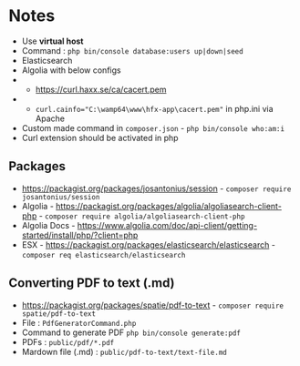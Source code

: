# Notes

- Use **virtual host**
- Command : `php bin/console database:users up|down|seed`
- Elasticsearch
- Algolia with below configs
- - https://curl.haxx.se/ca/cacert.pem
- - `curl.cainfo="C:\wamp64\www\hfx-app\cacert.pem"` in php.ini via Apache
- Custom made command in `composer.json` - `php bin/console who:am:i`
- Curl extension should be activated in php

## Packages

- https://packagist.org/packages/josantonius/session - `composer require josantonius/session`
- Algolia - https://packagist.org/packages/algolia/algoliasearch-client-php - `composer require algolia/algoliasearch-client-php`
- Algolia Docs - https://www.algolia.com/doc/api-client/getting-started/install/php/?client=php
- ESX - https://packagist.org/packages/elasticsearch/elasticsearch - `composer req elasticsearch/elasticsearch`

## Converting PDF to text (.md)

- https://packagist.org/packages/spatie/pdf-to-text -  `composer require spatie/pdf-to-text`
- File : `PdfGeneratorCommand.php`
- Command to generate PDF `php bin/console generate:pdf`
- PDFs : `public/pdf/*.pdf`
- Mardown file (.md) : `public/pdf-to-text/text-file.md` 

